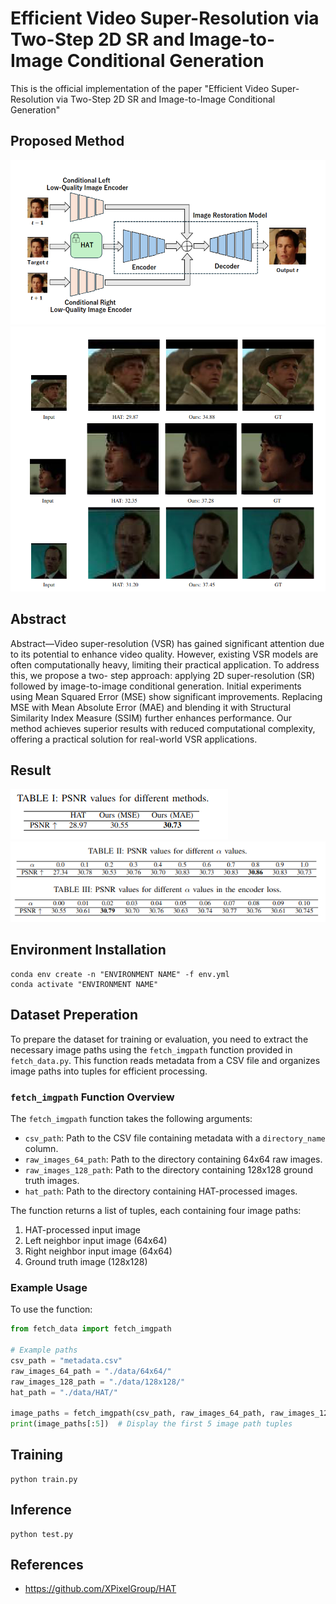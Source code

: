 # Efficient Video Super-Resolution via Two-Step 2D SR and Image-to-Image Conditional Generation
This is the official implementation of the paper "Efficient Video Super-Resolution via Two-Step 2D
SR and Image-to-Image Conditional Generation"

## Proposed Method
![arch](./images/arch.png)
![res](./images/res.png)

## Abstract
Abstract—Video super-resolution (VSR) has gained significant
attention due to its potential to enhance video quality. However,
existing VSR models are often computationally heavy, limiting
their practical application. To address this, we propose a two-
step approach: applying 2D super-resolution (SR) followed by
image-to-image conditional generation. Initial experiments using
Mean Squared Error (MSE) show significant improvements.
Replacing MSE with Mean Absolute Error (MAE) and blending
it with Structural Similarity Index Measure (SSIM) further
enhances performance. Our method achieves superior results
with reduced computational complexity, offering a practical
solution for real-world VSR applications.

## Result
![table1](./images/table1.png)
![table2](./images/table2.png)

## Environment Installation
```
conda env create -n "ENVIRONMENT NAME" -f env.yml
conda activate "ENVIRONMENT NAME"
```

## Dataset Preperation

To prepare the dataset for training or evaluation, you need to extract the necessary image paths using the `fetch_imgpath` function provided in `fetch_data.py`. This function reads metadata from a CSV file and organizes image paths into tuples for efficient processing.

### `fetch_imgpath` Function Overview

The `fetch_imgpath` function takes the following arguments:
- `csv_path`: Path to the CSV file containing metadata with a `directory_name` column.
- `raw_images_64_path`: Path to the directory containing 64x64 raw images.
- `raw_images_128_path`: Path to the directory containing 128x128 ground truth images.
- `hat_path`: Path to the directory containing HAT-processed images.

The function returns a list of tuples, each containing four image paths:
1. HAT-processed input image
2. Left neighbor input image (64x64)
3. Right neighbor input image (64x64)
4. Ground truth image (128x128)

### Example Usage

To use the function:

```python
from fetch_data import fetch_imgpath

# Example paths
csv_path = "metadata.csv"
raw_images_64_path = "./data/64x64/"
raw_images_128_path = "./data/128x128/"
hat_path = "./data/HAT/"

image_paths = fetch_imgpath(csv_path, raw_images_64_path, raw_images_128_path, hat_path)
print(image_paths[:5])  # Display the first 5 image path tuples
```

## Training
```
python train.py
```
## Inference
```
python test.py
```

## References
- https://github.com/XPixelGroup/HAT